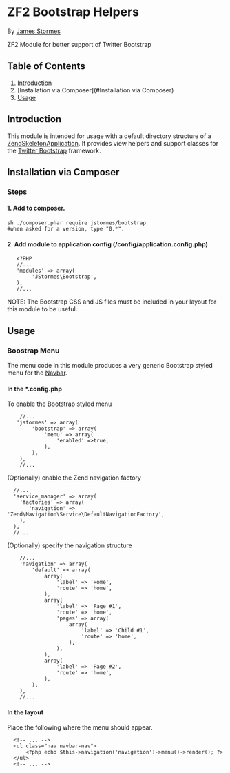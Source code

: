 # ZF2 Bootstrap Helpers
By [James Stormes](http://www.stormes.net)

ZF2 Module for better support of Twitter Bootstrap

## Table of Contents
1. [Introduction](#Introduction)
2. [Installation via Composer](#Installation via Composer)
3. [Usage](#Usage)

## Introduction
This module is intended for usage with a default directory structure of a [ZendSkeletonApplication](https://github.com/zendframework/ZendSkeletonApplication/).  It provides view helpers and support classes for the [Twitter Bootstrap](http://getbootstrap.com/) framework.

## Installation via Composer

### Steps 

#### 1. Add to composer.

```
sh ./composer.phar require jstormes/bootstrap
#when asked for a version, type "0.*".
```


#### 2. Add module to application config (/config/application.config.php)

```
   <?PHP
   //...
   'modules' => array(
        'JStormes\Bootstrap',
   ),
   //...
```

NOTE: The Bootstrap CSS and JS files must be included in your layout for this module to be useful.

## Usage


### Boostrap Menu
The menu code in this module produces a very generic Bootstrap styled menu for the [Navbar](http://getbootstrap.com/components/#navbar).


#### In the *.config.php

To enable the Bootstrap styled menu

```
	//...
   'jstormes' => array(
        'bootstrap' => array(
            'menu' => array(
                'enabled' =>true,
            ),
        ),
    ),
    //...
```
(Optionally) enable the Zend navigation factory

```
  //...
  'service_manager' => array(
    'factories' => array(
       'navigation' => 'Zend\Navigation\Service\DefaultNavigationFactory',
    ),
  ),
  //...

```
(Optionally) specify the navigation structure

```
    //...
    'navigation' => array(
        'default' => array(
            array(
                'label' => 'Home',
                'route' => 'home',
            ),
            array(
                'label' => 'Page #1',
                'route' => 'home',
                'pages' => array(
                    array(
                        'label' => 'Child #1',
                        'route' => 'home',
                    ),
                ),
            ),
            array(
                'label' => 'Page #2',
                'route' => 'home',
            ),
        ),
    ),
    //...
```
#### In the layout
Place the following where the menu should appear.

```
  <!-- ... -->
  <ul class="nav navbar-nav">
      <?php echo $this->navigation('navigation')->menu()->render(); ?>
  </ul>
  <!-- ... -->
```

